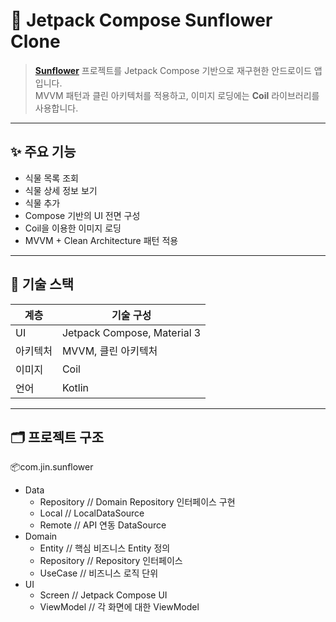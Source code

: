 # 🌻 Jetpack Compose Sunflower Clone

> **[Sunflower](https://github.com/android/sunflower)** 프로젝트를 Jetpack Compose 기반으로 재구현한 안드로이드 앱입니다.  
MVVM 패턴과 클린 아키텍처를 적용하고, 이미지 로딩에는 **Coil** 라이브러리를 사용합니다.  

---

## ✨ 주요 기능

- 식물 목록 조회
- 식물 상세 정보 보기
- 식물 추가
- Compose 기반의 UI 전면 구성
- Coil을 이용한 이미지 로딩
- MVVM + Clean Architecture 패턴 적용

---

## 🧱 기술 스택

| 계층 | 기술 구성 |
|------|----------|
| UI   | Jetpack Compose, Material 3 |
| 아키텍처 | MVVM, 클린 아키텍처
| 이미지 | Coil |
| 언어 | Kotlin |


---

## 🗂 프로젝트 구조
📦com.jin.sunflower  
- Data
  - Repository  // Domain Repository 인터페이스 구현
  - Local       // LocalDataSource
  - Remote      // API 연동 DataSource
- Domain
  - Entity      // 핵심 비즈니스 Entity 정의
  - Repository  // Repository 인터페이스
  - UseCase     // 비즈니스 로직 단위
- UI
  - Screen      // Jetpack Compose UI
  - ViewModel   // 각 화면에 대한 ViewModel
